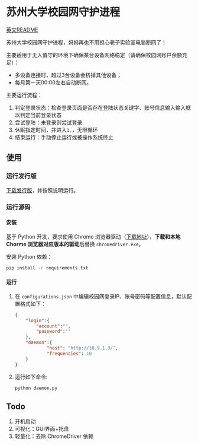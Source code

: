 # 苏州大学校园网守护进程

[英文README](README.en.md)

苏州大学校园网守护进程，妈妈再也不用担心<del>老子</del>实验室电脑断网了！

主要适用于无人值守的环境下确保某台设备网络稳定（请确保校园网账户余额充足）：
- 多设备连接时，超过3台设备会挤掉其他设备；
- 每月第一天00:00左右自动断网。

主要运行流程：
1. 判定登录状态：检查登录页面是否存在登陆状态关键字、账号信息输入输入框以判定当前登录状态
2. 尝试登陆：未登录则尝试登录
3. 休眠指定时间，并进入`1.`，无限循环
4. 结束运行：手动停止运行或被操作系统终止

## 使用

### 运行发行版

[下载发行版](https://github.com/Les1ie/SUDA-Net-Daemon/releases)，并按照说明运行。

### 运行源码
#### 安装

基于 Python 开发，要求使用 Chrome 浏览器驱动（[下载地址](https://chromedriver.chromium.org/downloads)），**下载和本地 Chorme 浏览器对应版本的驱动**后替换 `chromedriver.exe`。

安装 Python 依赖：

```sh
pip install -r requirements.txt
```

#### 运行
1. 在 `configurations.json` 中编辑校园网登录IP、账号密码等配置信息，默认配置格式如下：

    ```json
    {
        "login":{
            "account":"",
            "password":""
        },
        "daemon":{
                "host": "http://10.9.1.3/",
                "frequencies": 10
        }
    }
    ```

2. 运行如下命令:

    ```sh
    python daemon.py
    ```

## Todo
1. 开机启动
2. 可视化：GUI界面+托盘
3. 轻量化：去除 ChromeDriver 依赖

